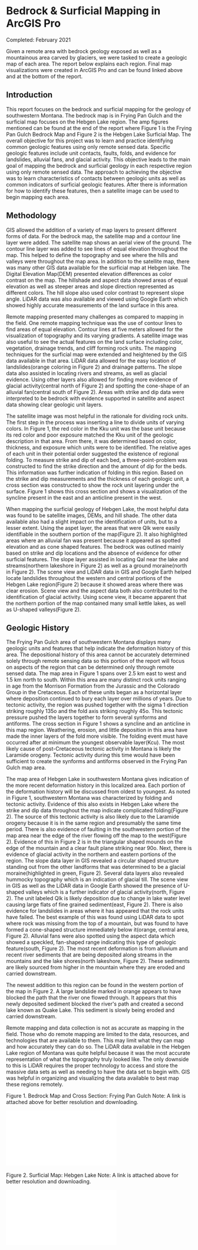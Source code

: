 # Bedrock & Surficial Mapping in ArcGIS Pro
Completed: February 2021

Given a remote area with bedrock geology exposed as well as a mountainous area carved by glaciers, we were tasked to create a geologic map of each area. The report below explains each region. Final map visualizations were created in ArcGIS Pro and can be found linked above and at the bottom of the report. 

## Introduction
This report focuses on the bedrock and surficial mapping for the geology of southwestern Montana. The bedrock map is in Frying Pan Gulch and the surficial map focuses on the Hebgen Lake region. The amp figures mentioned can be found at the end of the report where Figure 1 is the Frying Pan Gulch Bedrock Map and Figure 2 is the Hebgen Lake Surficial Map. The overall objective for this project was to learn and practice identifying common geologic features using only remote sensed data. Specific geologic features include unit contacts, faults, folds, and evidence for landslides, alluvial fans, and glacial activity. This objective leads to the main goal of mapping the bedrock and surficial geology in each respective region using only remote sensed data. The approach to achieving the objective was to learn characteristics of contacts between geologic units as well as common indicators of surficial geologic features. After there is information for how to identify these features, then a satellite image can be used to begin mapping each area. 

## Methodology
GIS allowed the addition of a variety of map layers to present different forms of data. For the bedrock map, the satellite map and a contour line layer were added. The satellite map shows an aerial view of the ground. The contour line layer was added to see lines of equal elevation throughout the map. This helped to define the topography and see where the hills and valleys were throughout the map area. In addition to the satellite map, there was many other GIS data available for the surficial map at Hebgen lake. The Digital Elevation Map(DEM) presented elevation differences as color contrast on the map. The hillshade and aspect data showed areas of equal elevation as well as steeper areas and slope direction represented as different colors. The hill slope also used color contrast to represent slope angle. LiDAR data was also available and viewed using Google Earth which showed highly accurate measurements of the land surface in this area. 

Remote mapping presented many challenges as compared to mapping in the field. One remote mapping technique was the use of contour lines to find areas of equal elevation. Contour lines at five meters allowed for the visualization of topography and its varying gradients. A satellite image was also useful to see the actual features on the land surface including color, vegetation, drainage trends, and cliff forming rock units. The mapping techniques for the surficial map were extended and heightened by the GIS data available in that area. LiDAR data allowed for the easy location of landslides(orange coloring in Figure 2) and drainage patterns. The slope data also assisted in locating rivers and streams, as well as glacial evidence. Using other layers also allowed for finding more evidence of glacial activity(central north of Figure 2) and spotting the cone-shape of an alluvial fan(central south of Figure 2). Areas with strike and dip data were interpreted to be bedrock with evidence supported in satellite and aspect data showing clear geologic unit layers. 

The satellite image was most helpful in the rationale for dividing rock units. The first step in the process was inserting a line to divide units of varying colors. In Figure 1, the red color in the Kku unit was the base unit because its red color and poor exposure matched the Kku unit of the geologic description in that area. From there, it was determined based on color, thickness, and exposure which units were to be identified. The relative ages of each unit in their potential order suggested the existence of regional folding. To measure strike and dip of each bed, a three-point-problem was constructed to find the strike direction and the amount of dip for the beds. This information was further indication of folding in this region. Based on the strike and dip measurements and the thickness of each geologic unit, a cross section was constructed to show the rock unit layering under the surface. Figure 1 shows this cross section and shows a visualization of the syncline present in the east and an anticline present in the west. 

When mapping the surficial geology of Hebgen Lake, the most helpful data was found to be satellite images, DEMs, and hill shade. The other data available also had a slight impact on the identification of units, but to a lesser extent. Using the aspet layer, the areas that were Qlk were easily identifiable in the southern portion of the map(Figure 2). It also highlighted areas where an alluvial fan was present because it appeared as spotted elevation and as cone shaped features. The bedrock was outlined mainly based on strike and dip locations and the absence of evidence for other surficial features. The slope layer assisted in locating Qal near the lake and streams(northern lakeshore in Figure 2) as well as a ground moraine(north in Figure 2). The scene view and LiDAR data in GIS and Google Earth helped locate landslides throughout the western and central portions of the Hebgen Lake region(Figure 2) because it showed areas where there was clear erosion. Scene view and the aspect data both also contributed to the identification of glacial activity. Using scene view, it became apparent that the northern portion of the map contained many small kettle lakes, as well as U-shaped valleys(Figure 2). 

## Geologic History
The Frying Pan Gulch area of southwestern Montana displays many geologic units and features that help indicate the deformation history of this area. The depositional history of this area cannot be accurately determined solely through remote sensing data so this portion of the report will focus on aspects of the region that can be determined only through remote sensed data. The map area in Figure 1 spans over 2.5 km east to west and  1.5 km north to south. Within this area are many distinct rock units ranging in age from the Morrison Formation from the Jurassic and the Colorado Group in the Cretaceous. Each of these units began as a horizontal layer where deposition continued to bury each layer over millions of years. Due to tectonic activity, the region was pushed together with the sigma 1 direction striking roughly 135o and the fold axis striking roughly 45o. This tectonic pressure pushed the layers together to form several synforms and antiforms. The cross section in Figure 1 shows a syncline and an anticline in this map region. Weathering, erosion, and little deposition in this area have made the inner layers of the fold more visible. The folding event must have occurred after at minimum the youngest observable layer(Kcu). The most likely cause of post-Cretaceous tectonic activity in Montana is likely the Laramide orogeny. Tectonic activity during this time would have been sufficient to create the synforms and antiforms observed in the Frying Pan Gulch map area. 

The map area of Hebgen Lake in southwestern Montana gives indication of the more recent deformation history in this localized area. Each portion of the deformation history will be discussed from oldest to youngest. As noted in Figure 1, southwestern Montana was characterized by folding and tectonic activity. Evidence of this also exists in Hebgen Lake where the strike and dip data throughout the map indicate complicated folding(Figure 2). The source of this tectonic activity is also likely due to the Laramide orogeny because it is in the same region and presumably the same time period. There is also evidence of faulting in the southwestern portion of the map area near the edge of the river flowing off the map to the west(Figure 2). Evidence of this in Figure 2 is in the triangular shaped mounds on the edge of the mountain and a clear fault plane striking near 90o. Next, there is evidence of glacial activity in the northern and eastern portions of the region. The slope data layer in GIS revealed a circular shaped structure standing out from the other landforms that was determined to be a glacial moraine(highlighted in green, Figure 2). Several data layers also revealed hummocky topography which is an indication of glacial till. The scene view in GIS as well as the LiDAR data in Google Earth showed the presence of U-shaped valleys which is a further indicator of glacial activity(north, Figure 2). The unit labeled Qlk is likely deposition due to change in lake water level causing large flats of fine grained sediment(east, Figure 2). There is also evidence for landslides in areas where it has appeared that the rock units have failed. The best example of this was found using LiDAR data to spot where rock was missing from the top of a mountain, but was found to have formed a cone-shaped structure immediately below it(orange, central area, Figure 2). Alluvial fans were also spotted using the aspect data which showed a speckled, fan-shaped range indicating this type of geologic feature(south, Figure 2).  The most recent deformation is from alluvium and recent river sediments that are being deposited along streams in the mountains and the lake shores(north lakeshore, Figure 2). These sediments are likely sourced from higher in the mountain where they are eroded and carried downstream. 

The newest addition to this region can be found in the western portion of the map in Figure 2. A large landslide marked in orange appears to have blocked the path that the river one flowed through. It appears that this newly deposited sediment blocked the river's path and created a second lake known as Quake Lake. This sediment is slowly being eroded and carried downstream. 

Remote mapping and data collection is not as accurate as mapping in the field. Those who do remote mapping are limited to the data, resources, and technologies that are available to them. This may limit what they can map and how accurately they can do so. The LiDAR data available in the Hebgen Lake region of Montana was quite helpful because it was the most accurate representation of what the topography truly looked like. The only downside to this is LiDAR requires the proper technology to access and store the massive data sets as well as needing to have the data set to begin with. GIS was helpful in organizing and visualizing the data available to best map these regions remotely. 

Figure 1. Bedrock Map and Cross Section: Frying Pan Gulch
Note: A link is attached above for better resolution and downloading.

![Bedrock Map](final_bedrock.pdf)

Figure 2. Surficial Map: Hebgen Lake
Note: A link is attached above for better resolution and downloading.

![Surficial Map](final_surficial.pdf)